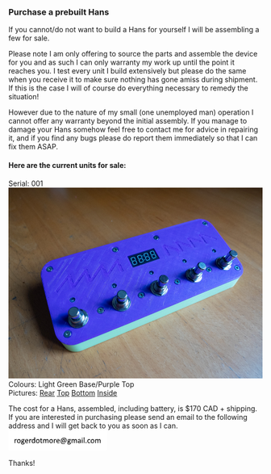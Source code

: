 ### Purchase a prebuilt Hans
If you cannot/do not want to build a Hans for yourself I will be assembling a few for sale.

Please note I am only offering to source the parts and assemble the device for you and as such I can only warranty my work up until the point it reaches you. I test every unit I build extensively but please do the same when you receive it to make sure nothing has gone amiss during shipment. If this is the case I will of course do everything necessary to remedy the situation!

However due to the nature of my small (one unemployed man) operation I cannot offer any warranty beyond the initial assembly. 
If you manage to damage your Hans somehow feel free to contact me for advice in repairing it, and if you find any bugs please do report them immediately so that I can fix them ASAP.

#### Here are the current units for sale:

Serial: 001<br>
<img src=https://raw.githubusercontent.com/hunked/hans/main/builds/001/001-front.jpg width=600><br>
Colours: Light Green Base/Purple Top<br>
Pictures: [Rear](https://raw.githubusercontent.com/hunked/hans/main/builds/001/001-rear.jpg) [Top](https://raw.githubusercontent.com/hunked/hans/main/builds/001/001-top.jpg) [Bottom](https://raw.githubusercontent.com/hunked/hans/main/builds/001/001-bottom.jpg) [Inside](https://raw.githubusercontent.com/hunked/hans/main/builds/001/001-inside.jpg) 

The cost for a Hans, assembled, including battery, is $170 CAD + shipping.
If you are interested in purchasing please send an email to the following address and I will get back to you as soon as I can.<br>
<img src=https://raw.githubusercontent.com/hunked/hans/main/builds/contact.png>

Thanks!
